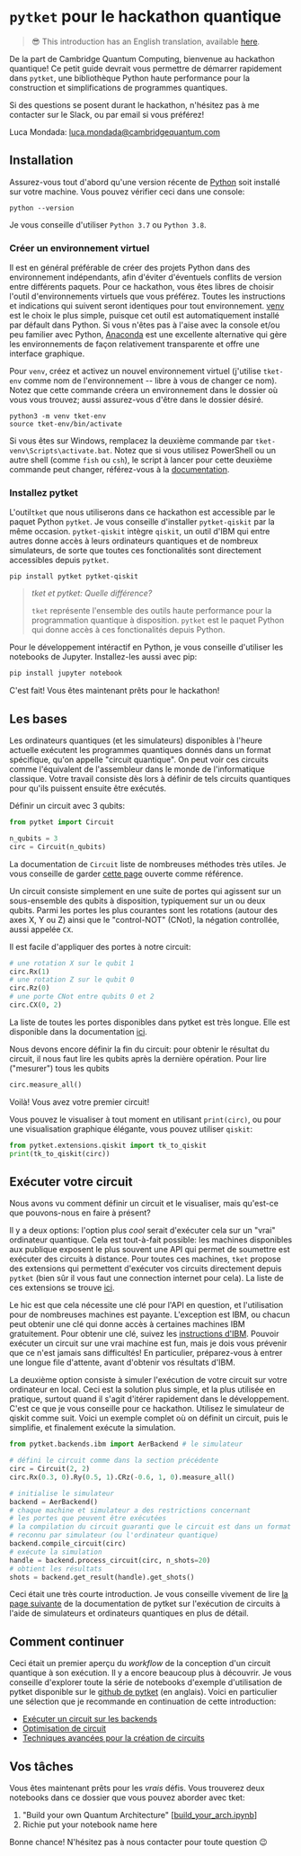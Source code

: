 # `pytket` pour le hackathon quantique

> :sunglasses: This introduction has an English translation, available [here](README_EN.md).

De la part de Cambridge Quantum Computing, bienvenue au hackathon quantique!
Ce petit guide devrait vous permettre de démarrer rapidement dans `pytket`,
une bibliothèque Python haute performance pour la construction et simplifications de programmes
quantiques.

Si des questions se posent durant le hackathon,
n'hésitez pas à me contacter sur le Slack, ou par email si vous préférez!

Luca Mondada: [luca.mondada@cambridgequantum.com](mailto:luca.mondada@cambridgequantum.com)

## Installation

Assurez-vous tout d'abord qu'une version récente de
[Python](https://www.python.org/downloads/) soit installé sur votre machine.
Vous pouvez vérifier ceci dans une console:
```shell
python --version
```
Je vous conseille d'utiliser `Python 3.7` ou `Python 3.8`.

### Créer un environnement virtuel
Il est en général préférable de créer des projets Python dans des environnement indépendants,
afin d'éviter d'éventuels conflits de version entre différents paquets.
Pour ce hackathon, vous êtes libres de choisir l'outil d'environnements virtuels que vous préférez.
Toutes les instructions et indications qui suivent seront identiques pour tout environnement.
[venv](https://docs.python.org/3/library/venv.html) est le choix le plus simple, puisque cet outil est automatiquement installé par défault dans Python.
Si vous n'êtes pas à l'aise avec la console et/ou peu familier avec Python,
[Anaconda](https://www.anaconda.com/products/individual) est une excellente alternative qui gère les
environnements de façon relativement transparente et offre une interface graphique.

Pour `venv`, créez et activez un nouvel environnement virtuel (j'utilise `tket-env` comme nom de l'environnement -- libre à vous de changer ce nom). Notez que cette commande créera un environnement
dans le dossier où vous vous trouvez; aussi assurez-vous d'être dans le dossier désiré.
```shell
python3 -m venv tket-env
source tket-env/bin/activate
```
Si vous êtes sur Windows, remplacez la deuxième commande par `tket-venv\Scripts\activate.bat`.
Notez que si vous utilisez PowerShell ou un autre shell (comme `fish` ou `csh`), le script à lancer
pour cette deuxième commande peut changer, référez-vous à la
[documentation](https://docs.python.org/3/library/venv.html).

### Installez pytket
L'outil`tket` que nous utiliserons dans ce hackathon est accessible par le paquet Python `pytket`.
Je vous conseille d'installer `pytket-qiskit` par la même occasion. 
`pytket-qiskit` intègre `qiskit`,
un outil d'IBM qui entre autres donne accès à leurs ordinateurs quantiques et de nombreux simulateurs,
de sorte que toutes ces fonctionalités sont directement
accessibles depuis `pytket`.

```shell
pip install pytket pytket-qiskit
```

> *tket et pytket: Quelle différence?*
>
> `tket` représente l'ensemble des outils haute performance pour la programmation quantique
> à disposition. `pytket` est le paquet Python qui donne accès à ces fonctionalités depuis Python.

Pour le développement intéractif en Python, je vous conseille d'utiliser les notebooks de Jupyter.
Installez-les aussi avec pip:
```python
pip install jupyter notebook
```

C'est fait! Vous êtes maintenant prêts pour le hackathon!

## Les bases
Les ordinateurs quantiques (et les simulateurs) disponibles à l'heure actuelle
exécutent les programmes quantiques donnés dans un format spécifique,
qu'on appelle "circuit quantique".
On peut voir ces circuits comme l'équivalent de l'assembleur dans le monde de l'informatique
classique.
Votre travail consiste dès lors à définir de tels circuits quantiques pour qu'ils puissent
ensuite être exécutés.

Définir un circuit avec 3 qubits:
```python
from pytket import Circuit

n_qubits = 3
circ = Circuit(n_qubits)
```
La documentation de `Circuit` liste de nombreuses méthodes très utiles.
Je vous conseille de garder [cette page](https://cqcl.github.io/pytket/build/html/circuit_class.html)
ouverte comme référence.

Un circuit consiste simplement en une suite de portes qui agissent sur un sous-ensemble des qubits
à disposition, typiquement sur un ou deux qubits.
Parmi les portes les plus courantes sont les rotations (autour des axes X, Y ou Z) ainsi que le
"control-NOT" (CNot), la négation controllée, aussi appelée `CX`.

Il est facile d'appliquer des portes à notre circuit:
```python
# une rotation X sur le qubit 1
circ.Rx(1)
# une rotation Z sur le qubit 0
circ.Rz(0)
# une porte CNot entre qubits 0 et 2
circ.CX(0, 2)
```
La liste de toutes les portes disponibles dans pytket est très longue. Elle est
disponible dans la documentation [ici](https://cqcl.github.io/pytket/build/html/optype.html).

Nous devons encore définir la fin du circuit:
pour obtenir le résultat du circuit, il nous faut lire les qubits après la dernière opération.
Pour lire ("mesurer") tous les qubits
```python
circ.measure_all()
```
Voilà! Vous avez votre premier circuit!

Vous pouvez le visualiser à tout moment en utilisant `print(circ)`, ou pour une visualisation
graphique élégante, vous pouvez utiliser `qiskit`:
```python
from pytket.extensions.qiskit import tk_to_qiskit
print(tk_to_qiskit(circ))
```

## Exécuter votre circuit
Nous avons vu comment définir un circuit et le visualiser,
mais qu'est-ce que pouvons-nous en faire à présent?

Il y a deux options: l'option plus _cool_ serait d'exécuter cela sur un "vrai" ordinateur quantique.
Cela est tout-à-fait possible: les machines disponibles aux publique exposent le plus souvent une API
qui permet de soumettre est exécuter des circuits à distance.
Pour toutes ces machines, `tket` propose des extensions qui permettent d'exécuter
vos circuits directement depuis `pytket`
(bien sûr il vous faut une connection internet pour cela).
La liste de ces extensions se trouve [ici](https://cqcl.github.io/pytket/build/html/getting_started.html).

Le hic est que cela nécessite une clé pour l'API en question, et l'utilisation pour de nombreuses machines
est payante.
L'exception est IBM, ou chacun peut obtenir une clé qui donne accès à certaines machines IBM gratuitement.
Pour obtenir une clé, suivez les
[instructions d'IBM](https://quantum-computing.ibm.com/docs/manage/account/).
Pouvoir exécuter un circuit sur une vrai machine est fun,
mais je dois vous prévenir que ce n'est jamais sans difficultés!
En particulier, préparez-vous à entrer une longue file d'attente, avant d'obtenir vos
résultats d'IBM.

La deuxième option consiste à simuler l'exécution de votre circuit sur votre ordinateur en local.
Ceci est la solution plus simple, et la plus utilisée en pratique, surtout quand il s'agit d'itérer
rapidement dans le développement.
C'est ce que je vous conseille pour ce hackathon.
Utilisez le simulateur de qiskit comme suit.
Voici un exemple complet où on définit un circuit, puis le simplifie, et finalement exécute la simulation.
```python
from pytket.backends.ibm import AerBackend # le simulateur

# défini le circuit comme dans la section précédente
circ = Circuit(2, 2)
circ.Rx(0.3, 0).Ry(0.5, 1).CRz(-0.6, 1, 0).measure_all()

# initialise le simulateur
backend = AerBackend()
# chaque machine et simulateur a des restrictions concernant
# les portes que peuvent être exécutées
# la compilation du circuit guaranti que le circuit est dans un format
# reconnu par simulateur (ou l'ordinateur quantique)
backend.compile_circuit(circ)
# exécute la simulation
handle = backend.process_circuit(circ, n_shots=20)
# obtient les résultats
shots = backend.get_result(handle).get_shots()
```

Ceci était une très courte introduction.
Je vous conseille vivement de lire
[la page suivante](https://cqcl.github.io/pytket/build/html/manual_backend.html)
de la documentation de pytket
sur l'exécution de circuits à l'aide de simulateurs et ordinateurs quantiques
en plus de détail.

## Comment continuer
Ceci était un premier aperçu du _workflow_ de la conception
d'un circuit quantique à son exécution.
Il y a encore beaucoup plus à découvrir.
Je vous conseille d'explorer toute la série de notebooks d'exemple d'utilisation de pytket
disponible sur le [github de pytket](https://github.com/CQCL/pytket/tree/master/examples) (en anglais).
Voici en particulier une sélection que je recommande en continuation de cette introduction:
- [Exécuter un circuit sur les backends](https://github.com/CQCL/pytket/blob/master/examples/backends_example.ipynb)
- [Optimisation de circuit](https://github.com/CQCL/pytket/blob/master/examples/compilation_example.ipynb)
- [Techniques avancées pour la création de circuits](https://github.com/CQCL/pytket/blob/master/examples/circuit_generation_example.ipynb)

## Vos tâches
Vous êtes maintenant prêts pour les _vrais_ défis.
Vous trouverez deux notebooks dans ce dossier que vous pouvez aborder avec tket:
 1. "Build your own Quantum Architecture" [[build_your_arch.ipynb](build_your_arch.ipybn)]
 2. Richie put your notebook name here

Bonne chance! N'hésitez pas à nous contacter pour toute question :wink:
